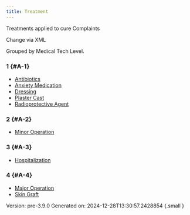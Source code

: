 ```yaml
---
title: Treatment
---
```

Treatments applied to cure Complaints

Change via XML



Grouped by Medical Tech Level.

### 1 {#A-1}

- [Antibiotics](../treatment/antibiotics)
- [Anxiety Medication](../treatment/anxiety-medication)
- [Dressing](../treatment/dressing)
- [Plaster Cast](../treatment/plaster-cast)
- [Radioprotective Agent](../treatment/radioprotective-agent)

### 2 {#A-2}

- [Minor Operation](../treatment/minor-operation)

### 3 {#A-3}

- [Hospitalization](../treatment/hospitalization)

### 4 {#A-4}

- [Major Operation](../treatment/major-operation)
- [Skin Graft](../treatment/skin-graft)


Version: pre-3.9.0 Generated on: 2024-12-28T13:30:57.2428854
{.small }